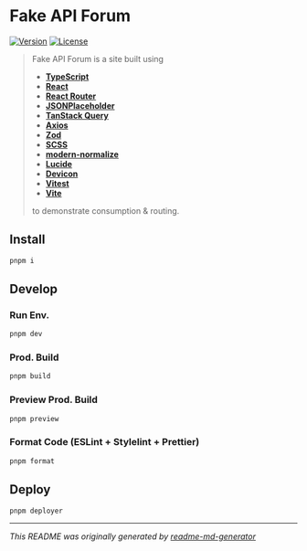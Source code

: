 # Fake API Forum
[![Version](https://img.shields.io/badge/dynamic/json?url=https://raw.githubusercontent.com/eldarlrd/fake-api-forum/main/package.json&query=version&logo=git-extensions&label=version&labelColor=475569&color=0284c7)](https://github.com/eldarlrd/fake-api-forum/blob/main/package.json)
[![License](https://img.shields.io/badge/dynamic/json?url=https://raw.githubusercontent.com/eldarlrd/fake-api-forum/main/package.json&query=license&logo=open-source-initiative&logoColor=fff&label=license&labelColor=475569&color=c026d3)](https://github.com/eldarlrd/fake-api-forum/blob/main/LICENSE)

> Fake API Forum is a site built using
> - **[TypeScript](https://typescriptlang.org)**
> - **[React](https://react.dev)**
> - **[React Router](https://reactrouter.com)**
> - **[JSONPlaceholder](https://jsonplaceholder.typicode.com)**
> - **[TanStack Query](https://tanstack.com/query)**
> - **[Axios](https://axios-http.com)**
> - **[Zod](https://zod.dev)**
> - **[SCSS](https://sass-lang.com)**
> - **[modern-normalize](https://github.com/sindresorhus/modern-normalize)**
> - **[Lucide](https://lucide.dev)**
> - **[Devicon](https://devicon.dev)**
> - **[Vitest](https://vitest.dev)**
> - **[Vite](https://vitejs.dev)**
>
> to demonstrate consumption & routing.

## Install
```sh
pnpm i
```
## Develop
### Run Env.
```sh
pnpm dev
```
### Prod. Build
```sh
pnpm build
```
### Preview Prod. Build
```sh
pnpm preview
```
### Format Code (ESLint + Stylelint + Prettier)
```sh
pnpm format
```
## Deploy
```sh
pnpm deployer
```
***
*This README was originally generated by [readme-md-generator](https://github.com/kefranabg/readme-md-generator)*